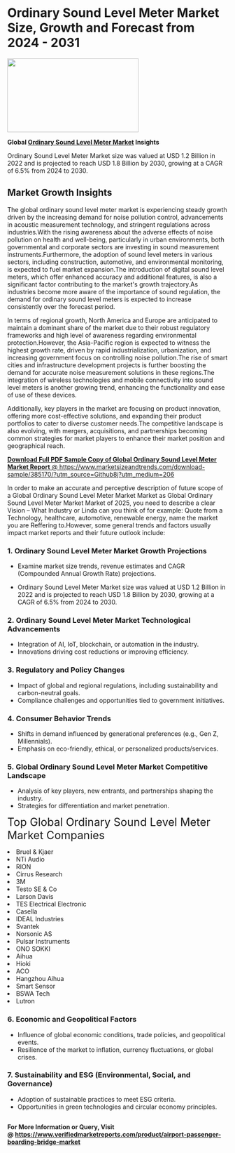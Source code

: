 <H1>Ordinary Sound Level Meter Market Size, Growth and Forecast from 2024 - 2031</H1><img class="aligncenter size-medium wp-image-584254" src="https://thirdeyenews.in/wp-content/uploads/2024/09/Global-Market-Research-300x168.jpeg" alt="" width="300" height="168" /><p><strong>Global&nbsp;<a href="https://www.marketsizeandtrends.com/download-sample/385170/?utm_source=Github8j?utm_medium=206">Ordinary Sound Level Meter Market</a> Insights</strong></p><p>Ordinary Sound Level Meter Market size was valued at USD 1.2 Billion in 2022 and is projected to reach USD 1.8 Billion by 2030, growing at a CAGR of 6.5% from 2024 to 2030.</p><p><h2>Market Growth Insights</h2> <p>The global ordinary sound level meter market is experiencing steady growth driven by the increasing demand for noise pollution control, advancements in acoustic measurement technology, and stringent regulations across industries.With the rising awareness about the adverse effects of noise pollution on health and well-being, particularly in urban environments, both governmental and corporate sectors are investing in sound measurement instruments.Furthermore, the adoption of sound level meters in various sectors, including construction, automotive, and environmental monitoring, is expected to fuel market expansion.The introduction of digital sound level meters, which offer enhanced accuracy and additional features, is also a significant factor contributing to the market's growth trajectory.As industries become more aware of the importance of sound regulation, the demand for ordinary sound level meters is expected to increase consistently over the forecast period.</p> <p><a href="#"></a></p> <p>In terms of regional growth, North America and Europe are anticipated to maintain a dominant share of the market due to their robust regulatory frameworks and high level of awareness regarding environmental protection.However, the Asia-Pacific region is expected to witness the highest growth rate, driven by rapid industrialization, urbanization, and increasing government focus on controlling noise pollution.The rise of smart cities and infrastructure development projects is further boosting the demand for accurate noise measurement solutions in these regions.The integration of wireless technologies and mobile connectivity into sound level meters is another growing trend, enhancing the functionality and ease of use of these devices.</p> <p>Additionally, key players in the market are focusing on product innovation, offering more cost-effective solutions, and expanding their product portfolios to cater to diverse customer needs.The competitive landscape is also evolving, with mergers, acquisitions, and partnerships becoming common strategies for market players to enhance their market position and geographical reach.</p> <p><a href="#"></p><p><span class=""><strong>Download Full PDF Sample Copy of Global Ordinary Sound Level Meter Market Report</strong> @ <a href="https://www.marketsizeandtrends.com/download-sample/385170/?utm_source=Github8j?utm_medium=206" target="_blank">https://www.marketsizeandtrends.com/download-sample/385170/?utm_source=Github8j?utm_medium=206</a></span></p><p>In order to make an accurate and perceptive description of future scope of a Global&nbsp;Ordinary Sound Level Meter Market Market as Global&nbsp;Ordinary Sound Level Meter Market Market of 2025, you need to describe a clear Vision &ndash; What Industry or Linda can you think of for example: Quote from a Technology, healthcare, automotive, renewable energy, name the market you are Reffering to.However, some general trends and factors usually impact market reports and their future outlook include:</p><h3>1.&nbsp;<strong>Ordinary Sound Level Meter Market Growth Projections</strong></h3><ul><li>Examine market size trends, revenue estimates and CAGR (Compounded Annual Growth Rate) projections.</li><li><p>Ordinary Sound Level Meter Market size was valued at USD 1.2 Billion in 2022 and is projected to reach USD 1.8 Billion by 2030, growing at a CAGR of 6.5% from 2024 to 2030.</p></li></ul><h3>2.&nbsp;<strong>Ordinary Sound Level Meter Market Technological Advancements</strong></h3><ul><li>Integration of AI, IoT, blockchain, or automation in the industry.</li><li>Innovations driving cost reductions or improving efficiency.</li></ul><h3>3.&nbsp;<strong>Regulatory and Policy Changes</strong></h3><ul><li>Impact of global and regional regulations, including sustainability and carbon-neutral goals.</li><li>Compliance challenges and opportunities tied to government initiatives.</li></ul><h3>4.&nbsp;<strong>Consumer Behavior Trends</strong></h3><ul><li>Shifts in demand influenced by generational preferences (e.g., Gen Z, Millennials).</li><li>Emphasis on eco-friendly, ethical, or personalized products/services.</li></ul><h3>5.&nbsp;<strong>Global Ordinary Sound Level Meter Market Competitive Landscape</strong></h3><ul><li>Analysis of key players, new entrants, and partnerships shaping the industry.</li><li>Strategies for differentiation and market penetration.</li></ul><p data-pm-slice="1 1 []"><span style="color: inherit; font-family: inherit; font-size: 25px;">Top Global Ordinary Sound Level Meter Market Companies</span></p><div class="" data-test-id=""><p><li>Bruel & Kjaer</li><li> NTi Audio</li><li> RION</li><li> Cirrus Research</li><li> 3M</li><li> Testo SE & Co</li><li> Larson Davis</li><li> TES Electrical Electronic</li><li> Casella</li><li> IDEAL Industries</li><li> Svantek</li><li> Norsonic AS</li><li> Pulsar Instruments</li><li> ONO SOKKI</li><li> Aihua</li><li> Hioki</li><li> ACO</li><li> Hangzhou Aihua</li><li> Smart Sensor</li><li> BSWA Tech</li><li> Lutron</li></p></div><h3>6.&nbsp;<strong>Economic and Geopolitical Factors</strong></h3><ul><li>Influence of global economic conditions, trade policies, and geopolitical events.</li><li>Resilience of the market to inflation, currency fluctuations, or global crises.</li></ul><h3>7.&nbsp;<strong>Sustainability and ESG (Environmental, Social, and Governance)</strong></h3><ul><li>Adoption of sustainable practices to meet ESG criteria.</li><li>Opportunities in green technologies and circular economy principles.</li></ul><h2><strong style="font-size: 14px;">For More Information or Query, Visit @&nbsp;</strong><a style="background-color: #ffffff; font-size: 14px;" href="https://www.marketsizeandtrends.com/report/ordinary-sound-level-meter-market/" target="_blank">https://www.verifiedmarketreports.com/product/airport-passenger-boarding-bridge-market</a></h2>